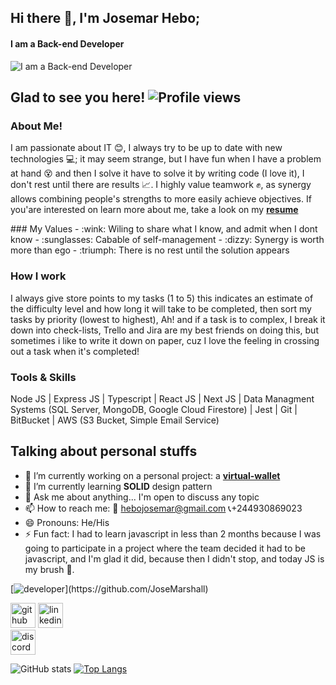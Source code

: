 ## Hi there 👋, I'm  **Josemar Hebo**;
#### I am a Back-end Developer
![I am a Back-end Developer](https://res.cloudinary.com/olyn/image/upload/v1628028324/1555150_uwtucq.png)

## Glad to see you here! ![Profile views](https://gpvc.arturio.dev/JoseMarshall)

### About Me!
I am passionate about IT :blush:, I always try to be up to date with new technologies  :computer:; it may seem strange, but I have fun when I have a problem at hand :dizzy_face: and then I solve it  have to solve it by writing code (I love it), I don't rest until there are results :chart_with_upwards_trend:. I highly value teamwork :fist:, as synergy allows combining people's strengths to more easily achieve objectives. If you'are interested on learn more about me, take a look on my [**resume**](https://drive.google.com/file/d/1dalIijFU8ep6IxeehFIyTvqHu0G0aCTJ/view?usp=sharing)
<div>
     <div>
### My Values
- :wink: Wiling to share what I know, and admit when I dont know
- :sunglasses: Cabable of self-management
- :dizzy: Synergy is worth more than ego
- :triumph: There is no rest until the solution appears

### How I work
I always give store points to my tasks (1 to 5) this indicates an estimate of the difficulty level and how long it will take to be completed, then sort my tasks by priority (lowest to highest), Ah! and if a task is to complex, I break it down into check-lists, Trello and Jira are my best friends on doing this, but sometimes i like to write it down on paper, cuz I love the feeling in crossing out a task when it's completed!

### Tools & Skills  
Node JS | Express JS | Typescript | React JS | Next JS | Data Managment Systems (SQL Server, MongoDB,  Google Cloud Firestore) | Jest | Git | BitBucket | AWS (S3 Bucket, Simple Email Service)

## Talking about personal stuffs
- 🔭 I’m currently working on a personal project: a [**virtual-wallet**](https://github.com/JoseMarshall/virtual-wallet-test) 
- 🌱 I’m currently learning **SOLID** design pattern 
- 💬 Ask me about anything... I'm open to discuss any topic 
- 📫 How to reach me: :email: hebojosemar@gmail.com :telephone_receiver:+244930869023 
- 😄 Pronouns: He/His 
- ⚡ Fun fact:  I had to learn javascript in less than 2 months because I was going to participate in a project where the team decided it had to be javascript, and I'm glad it did, because then I didn't stop, and today JS is my brush :art:. 
     </div>
     [<img src='https://boulaid.net/Content/Themes/Marvel/images/undraw/undraw_software_engineer_lvl5.svg' alt='developer'>](https://github.com/JoseMarshall) 
</div>



[<img src='https://cdn.jsdelivr.net/npm/simple-icons@3.0.1/icons/github.svg' alt='github' height='40'>](https://github.com/JoseMarshall)      [<img src='https://cdn.jsdelivr.net/npm/simple-icons@3.0.1/icons/linkedin.svg' alt='linkedin' height='40'>](https://www.linkedin.com/in/josemar-c-hebo-2125b8147/)  
     [<img src='https://cdn.jsdelivr.net/npm/simple-icons@3.0.1/icons/discord.svg' alt='discord' height='40'>](https://discordapp.com/users/Marshall#3876)  

![GitHub stats](https://github-readme-stats.vercel.app/api?username=JoseMarshall&show_icons=true)  [![Top Langs](https://github-readme-stats.vercel.app/api/top-langs/?username=JoseMarshall)](https://github.com/anuraghazra/github-readme-stats)



